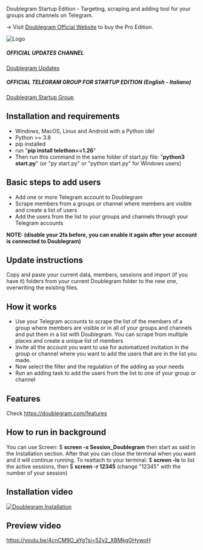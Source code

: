 
Doublegram Startup Edition - Targeting, scraping and adding tool for your groups and channels on Telegram.

-> Visit  [Doublegram Official Website](https://doublegram.com) to buy the Pro Edition.


![Logo](https://doublegram.com/img/dbl-github.png)


##### OFFICIAL UPDATES CHANNEL
[Doublegram Updates](https://t.me/doublegram_updates)

##### OFFICIAL TELEGRAM GROUP FOR STARTUP EDITION (English - Italiano)
[Doublegram Startup Group](https://t.me/+EHhii69w3YkyMjFk)


## Installation and requirements
- Windows, MacOS, Linux and Android with a Python ide!
- Python >= 3.8
- pip installed
- run "**pip install telethon==1.26**"
- Then run this command in the same folder of start.py file: "**python3 start.py**" (or "py start.py" or "python start.py" for Windows users)

## Basic steps to add users
- Add one or more Telegram account to Doublegram
- Scrape members from a groups or channel where members are visible and create a list of users
- Add the users from the list to your groups and channels through your Telegram accounts
  
**NOTE: (disable your 2fa before, you can enable it again after your account is connected to Doublegram)**

## Update instructions
Copy and paste your current data, members, sessions and import (if you have it) folders from your current Doublegram folder to the new one, overwriting the existing files.

## How it works
- Use your Telegram accounts to scrape the list of the members of a group where members are visible or in all of your groups and channels and put them in a list with Doublegram. You can scrape from multiple places and create a unique list of members
- Invite all the account you want to use for automatized invitation in the group or channel where you want to add the users that are in the list you made.
- Now select the filter and the regulation of the adding as your needs
- Run an adding task to add the users from the list to one of your group or channel

## Features

Check https://doublegram.com/features

## How to run in background
You can use Screen: 
$ **screen -s Session_Doublegram**
then start as said in the Installation section.
After that you can close the terminal when you want and it will continue running.
To reattach to your terminal: $ **screen -ls** to list the active sessions, then $ **screen -r 12345** (change "12345" with the number of your session)


## Installation video
[![Doublegram Installation](https://img.youtube.com/vi/IyE0le_DJTg/0.jpg)](https://www.youtube.com/watch?v=IyE0le_DJTg)

## Preview video
https://youtu.be/4cnCM9O_aYg?si=52y2_XBMkgGHywoH

